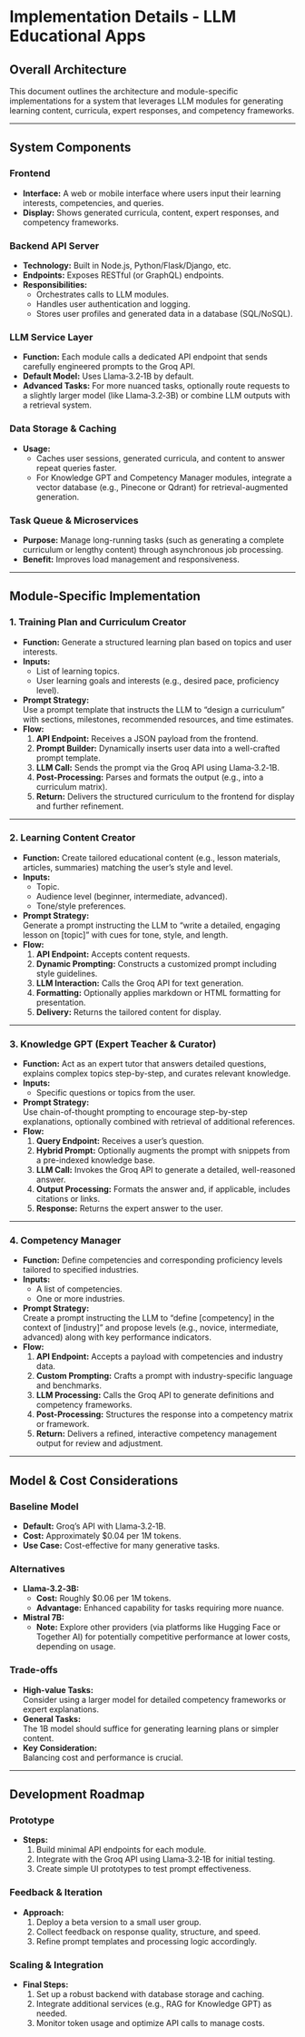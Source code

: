 # Implementation Details - LLM Educational Apps

## Overall Architecture

This document outlines the architecture and module-specific implementations for a system that leverages LLM modules for generating learning content, curricula, expert responses, and competency frameworks.

---

## System Components

### Frontend

- **Interface:** A web or mobile interface where users input their learning interests, competencies, and queries.
- **Display:** Shows generated curricula, content, expert responses, and competency frameworks.

### Backend API Server

- **Technology:** Built in Node.js, Python/Flask/Django, etc.
- **Endpoints:** Exposes RESTful (or GraphQL) endpoints.
- **Responsibilities:**
  - Orchestrates calls to LLM modules.
  - Handles user authentication and logging.
  - Stores user profiles and generated data in a database (SQL/NoSQL).

### LLM Service Layer

- **Function:** Each module calls a dedicated API endpoint that sends carefully engineered prompts to the Groq API.
- **Default Model:** Uses Llama‑3.2‑1B by default.
- **Advanced Tasks:** For more nuanced tasks, optionally route requests to a slightly larger model (like Llama‑3.2‑3B) or combine LLM outputs with a retrieval system.

### Data Storage & Caching

- **Usage:**
  - Caches user sessions, generated curricula, and content to answer repeat queries faster.
  - For Knowledge GPT and Competency Manager modules, integrate a vector database (e.g., Pinecone or Qdrant) for retrieval-augmented generation.

### Task Queue & Microservices

- **Purpose:** Manage long-running tasks (such as generating a complete curriculum or lengthy content) through asynchronous job processing.
- **Benefit:** Improves load management and responsiveness.

---

## Module-Specific Implementation

### 1. Training Plan and Curriculum Creator

- **Function:** Generate a structured learning plan based on topics and user interests.
- **Inputs:**
  - List of learning topics.
  - User learning goals and interests (e.g., desired pace, proficiency level).
- **Prompt Strategy:**  
  Use a prompt template that instructs the LLM to “design a curriculum” with sections, milestones, recommended resources, and time estimates.
- **Flow:**
  1. **API Endpoint:** Receives a JSON payload from the frontend.
  2. **Prompt Builder:** Dynamically inserts user data into a well-crafted prompt template.
  3. **LLM Call:** Sends the prompt via the Groq API using Llama‑3.2‑1B.
  4. **Post-Processing:** Parses and formats the output (e.g., into a curriculum matrix).
  5. **Return:** Delivers the structured curriculum to the frontend for display and further refinement.

---

### 2. Learning Content Creator

- **Function:** Create tailored educational content (e.g., lesson materials, articles, summaries) matching the user’s style and level.
- **Inputs:**
  - Topic.
  - Audience level (beginner, intermediate, advanced).
  - Tone/style preferences.
- **Prompt Strategy:**  
  Generate a prompt instructing the LLM to “write a detailed, engaging lesson on [topic]” with cues for tone, style, and length.
- **Flow:**
  1. **API Endpoint:** Accepts content requests.
  2. **Dynamic Prompting:** Constructs a customized prompt including style guidelines.
  3. **LLM Interaction:** Calls the Groq API for text generation.
  4. **Formatting:** Optionally applies markdown or HTML formatting for presentation.
  5. **Delivery:** Returns the tailored content for display.

---

### 3. Knowledge GPT (Expert Teacher & Curator)

- **Function:** Act as an expert tutor that answers detailed questions, explains complex topics step-by-step, and curates relevant knowledge.
- **Inputs:**
  - Specific questions or topics from the user.
- **Prompt Strategy:**  
  Use chain-of-thought prompting to encourage step-by-step explanations, optionally combined with retrieval of additional references.
- **Flow:**
  1. **Query Endpoint:** Receives a user’s question.
  2. **Hybrid Prompt:** Optionally augments the prompt with snippets from a pre-indexed knowledge base.
  3. **LLM Call:** Invokes the Groq API to generate a detailed, well-reasoned answer.
  4. **Output Processing:** Formats the answer and, if applicable, includes citations or links.
  5. **Response:** Returns the expert answer to the user.

---

### 4. Competency Manager

- **Function:** Define competencies and corresponding proficiency levels tailored to specified industries.
- **Inputs:**
  - A list of competencies.
  - One or more industries.
- **Prompt Strategy:**  
  Create a prompt instructing the LLM to “define [competency] in the context of [industry]” and propose levels (e.g., novice, intermediate, advanced) along with key performance indicators.
- **Flow:**
  1. **API Endpoint:** Accepts a payload with competencies and industry data.
  2. **Custom Prompting:** Crafts a prompt with industry-specific language and benchmarks.
  3. **LLM Processing:** Calls the Groq API to generate definitions and competency frameworks.
  4. **Post-Processing:** Structures the response into a competency matrix or framework.
  5. **Return:** Delivers a refined, interactive competency management output for review and adjustment.

---

## Model & Cost Considerations

### Baseline Model

- **Default:** Groq’s API with Llama‑3.2‑1B.
- **Cost:** Approximately $0.04 per 1M tokens.
- **Use Case:** Cost-effective for many generative tasks.

### Alternatives

- **Llama‑3.2‑3B:**
  - **Cost:** Roughly $0.06 per 1M tokens.
  - **Advantage:** Enhanced capability for tasks requiring more nuance.
- **Mistral 7B:**
  - **Note:** Explore other providers (via platforms like Hugging Face or Together AI) for potentially competitive performance at lower costs, depending on usage.

### Trade-offs

- **High-value Tasks:**  
  Consider using a larger model for detailed competency frameworks or expert explanations.
- **General Tasks:**  
  The 1B model should suffice for generating learning plans or simpler content.
- **Key Consideration:**  
  Balancing cost and performance is crucial.

---

## Development Roadmap

### Prototype

- **Steps:**
  1. Build minimal API endpoints for each module.
  2. Integrate with the Groq API using Llama‑3.2‑1B for initial testing.
  3. Create simple UI prototypes to test prompt effectiveness.

### Feedback & Iteration

- **Approach:**
  1. Deploy a beta version to a small user group.
  2. Collect feedback on response quality, structure, and speed.
  3. Refine prompt templates and processing logic accordingly.

### Scaling & Integration

- **Final Steps:**
  1. Set up a robust backend with database storage and caching.
  2. Integrate additional services (e.g., RAG for Knowledge GPT) as needed.
  3. Monitor token usage and optimize API calls to manage costs.
